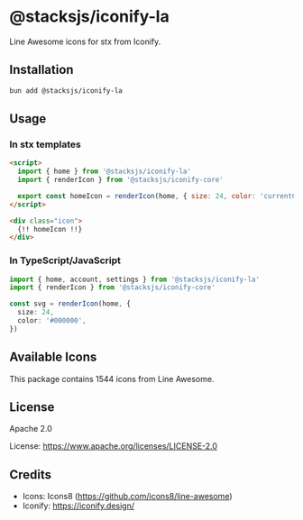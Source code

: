 # @stacksjs/iconify-la

Line Awesome icons for stx from Iconify.

## Installation

```bash
bun add @stacksjs/iconify-la
```

## Usage

### In stx templates

```html
<script>
  import { home } from '@stacksjs/iconify-la'
  import { renderIcon } from '@stacksjs/iconify-core'

  export const homeIcon = renderIcon(home, { size: 24, color: 'currentColor' })
</script>

<div class="icon">
  {!! homeIcon !!}
</div>
```

### In TypeScript/JavaScript

```typescript
import { home, account, settings } from '@stacksjs/iconify-la'
import { renderIcon } from '@stacksjs/iconify-core'

const svg = renderIcon(home, {
  size: 24,
  color: '#000000',
})
```

## Available Icons

This package contains 1544 icons from Line Awesome.

## License

Apache 2.0

License: https://www.apache.org/licenses/LICENSE-2.0

## Credits

- Icons: Icons8 (https://github.com/icons8/line-awesome)
- Iconify: https://iconify.design/

